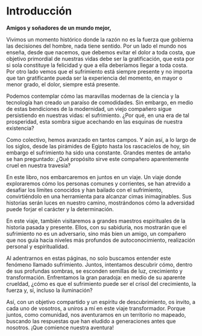 # Introducción

**Amigos y soñadores de un mundo mejor,**

Vivimos un momento histórico donde la razón no es la fuerza que gobierna las decisiones del hombre, nada tiene sentido. Por un lado el mundo nos enseña, desde que nacemos,  que debemos evitar el dolor a toda costa, que  objetivo primordial de nuestras vidas debe ser la gratificación, que esta por si sola constituye la felicidad  y que a ella deberíamos llegar a toda costa. Por otro lado vemos que el sufrimiento está siempre presente y no importa que tan gratificante pueda ser la experiencia del momento, en mayor o menor grado, el dolor, siempre está presente.

Podemos contemplar cómo las maravillas modernas de la ciencia y la tecnología han creado un paraíso de comodidades. Sin embargo, en medio de estas bendiciones de la modernidad, un viejo compañero sigue persistiendo en nuestras vidas: el sufrimiento. ¿Por qué, en una era de tal prosperidad, esta sombra sigue acechando en las esquinas de nuestra existencia?

Como colectivo, hemos avanzado en tantos campos. Y aún así, a lo largo de los siglos, desde las pirámides de Egipto hasta los rascacielos de hoy, sin embargo el sufrimiento ha sido una constante. Grandes mentes de antaño se han preguntado: ¿Qué propósito sirve este compañero aparentemente cruel en nuestra travesía?

En este libro, nos embarcaremos en juntos en un viaje. Un viaje donde exploraremos cómo los personas comunes y corrientes, se han atrevido a desafiar los límites conocidos y han bailado con el sufrimiento, convirtiéndolo en una herramienta para alcanzar cimas inimaginables. Sus historias serán luces en nuestro camino, mostrándonos cómo la adversidad puede forjar el carácter y la determinación.

En este viaje, también visitaremos a grandes maestros espirituales de la historia pasada y presente. Ellos, con su sabiduría, nos mostrarán que el sufrimiento no es un adversario, sino más bien un amigo, un compañero que nos guía hacia niveles más profundos de autoconocimiento, realización personal y espiritualidad.

Al adentrarnos en estas páginas, no solo buscamos entender este fenómeno llamado sufrimiento. Juntos, intentamos descubrir cómo, dentro de sus profundas sombras, se esconden semillas de luz, crecimiento y transformación. Enfrentamos la gran paradoja: en medio de su aparente crueldad, ¿cómo es que el sufrimiento puede ser el crisol del crecimiento, la fuerza y, sí, incluso la iluminación?

Así, con un objetivo compartido y un espíritu de descubrimiento, os invito, a cada uno de vosotros, a uniros a mí en este viaje transformador. Porque juntos, como comunidad, nos aventuramos en un territorio no mapeado, buscando las respuestas que han eludido a generaciones antes que nosotros. ¡Que comience nuestra aventura!

